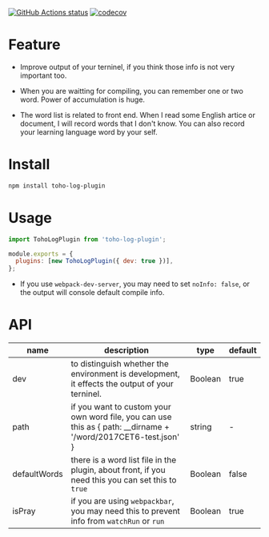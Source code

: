 <a href="https://github.com/orzyyyy/toho-log-plugin/actions"><img alt="GitHub Actions status" src="https://github.com/orzyyyy/toho-log-plugin/workflows/test/badge.svg"></a>
[![codecov](https://codecov.io/gh/orzyyyy/toho-log-plugin/branch/master/graph/badge.svg)](https://codecov.io/gh/orzyyyy/toho-log-plugin)

# Feature

- Improve output of your terninel, if you think those info is not very important too.

- When you are waitting for compiling, you can remember one or two word. Power of accumulation is huge.

- The word list is related to front end. When I read some English artice or document, I will record words that I don't know. You can also record your learning language word by your self.

# Install

```bash
npm install toho-log-plugin
```

# Usage

```javascript
import TohoLogPlugin from 'toho-log-plugin';

module.exports = {
  plugins: [new TohoLogPlugin({ dev: true })],
};
```

- If you use `webpack-dev-server`, you may need to set `noInfo: false`, or the output will console default compile info.

# API

| name         | description                                                                                                      | type    | default |
| ------------ | ---------------------------------------------------------------------------------------------------------------- | ------- | ------- |
| dev          | to distinguish whether the environment is development, it effects the output of your terninel.                   | Boolean | true    |
| path         | if you want to custom your own word file, you can use this as { path: \_\_dirname + '/word/2017CET6-test.json' } | string  | -       |
| defaultWords | there is a word list file in the plugin, about front, if you need this you can set this to `true`                | Boolean | false   |
| isPray       | if you are using `webpackbar`, you may need this to prevent info from `watchRun` or `run`                        | Boolean | true    |
